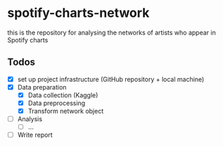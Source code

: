 # spotify-charts-network
this is the repository for analysing the networks of artists who appear in Spotify charts

## Todos
- [x] set up project infrastructure (GitHub repository + local machine)
- [x] Data preparation
  - [x] Data collection (Kaggle)
  - [x] Data preprocessing
  - [x] Transform network object
- [ ] Analysis
  - [ ] ...
- [ ] Write report
